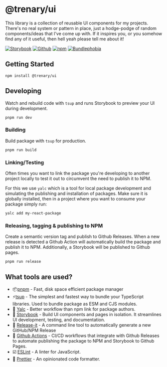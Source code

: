 # @trenary/ui

This library is a collection of reusable UI components for my projects. There's no real system or pattern in place, just a hodge-podge of random components/ideas that I've come up with. If it inspires you, or you somehow find any of it useful, then hell yeah please tell me about it!

[![Storybook](https://img.shields.io/badge/Storybook-gray?&style=badge&logo=storybook&logoColor=white)](https://trenaryja.github.io/ui)
[![Github](https://img.shields.io/badge/Github-gray?&style=badge&logo=github&logoColor=white)](https://github.com/trenaryja/ui)
[![npm](https://img.shields.io/npm/v/@trenaryja/ui?&style=badge&logo=npm&logoColor=white&color=black)](https://www.npmjs.com/package/@trenaryja/ui)
[![Bundlephobia](https://img.shields.io/bundlephobia/minzip/@trenaryja/ui?logoColor=white&style=badge&label=Bundlephobia&logo=webpack&color=black)](https://bundlephobia.com/package/@trenaryja/ui)

## Getting Started

```console
npm install @trenary/ui
```

## Developing

Watch and rebuild code with `tsup` and runs Storybook to preview your UI during development.

```console
pnpm run dev
```

### Building

Build package with `tsup` for production.

```console
pnpm run build
```

### Linking/Testing

Often times you want to link the package you're developing to another project locally to test it out to circumvent the need to publish it to NPM.

For this we use `yalc` which is a tool for local package development and simulating the publishing and installation of packages. Make sure it is globally installed, then in a project where you want to consume your package simply run:

```console
yalc add my-react-package
```

### Releasing, tagging & publishing to NPM

Create a semantic version tag and publish to Github Releases. When a new release is detected a Github Action will automatically build the package and publish it to NPM. Additionally, a Storybook will be published to Github pages.

```console
pnpm run release
```

## What tools are used?

- 📦[pnpm](https://pnpm.io/) - Fast, disk space efficient package manager
- ⚡️[tsup](https://github.com/egoist/tsup) - The simplest and fastest way to bundle your TypeScript libraries. Used to bundle package as ESM and CJS modules.
- 🔗 [Yalc](https://github.com/wclr/yalc) - Better workflow than npm link for package authors.
- 📖 [Storybook](https://storybook.js.org/) - Build UI components and pages in isolation. It streamlines UI development, testing, and documentation.
- 🔼 [Release-it](https://github.com/release-it/release-it/) - A command line tool to automatically generate a new GitHub/NPM Release
- 🐙 [Github Actions](https://docs.github.com/en/actions) - CI/CD workflows that integrate with Github Releases to automate publishing the package to NPM and Storybook to Github Pages.
- ☑️ [ESLint](https://eslint.org/) - A linter for JavaScript.
- 🎨 [Prettier](https://prettier.io/) - An opinionated code formatter.
